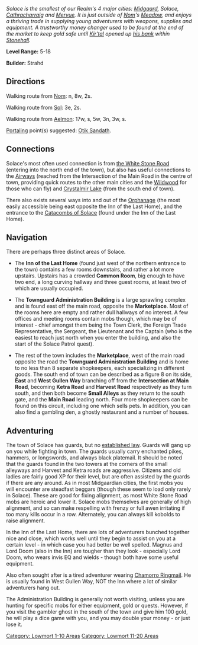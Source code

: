 *Solace is the smallest of our Realm's 4 major cities:
[Midgaard](:Category:_Midgaard "wikilink"), Solace,
[Cathracharraig](:Category:_Cathracharraig "wikilink") and
[Mervue](:Category:_Mervue "wikilink"). It is just outside of
[Nom](Nom "wikilink")'s [Meadow](:Category:_Meadow "wikilink"), and
enjoys a thriving trade in supplying young adventurers with weapons,
supplies and equipment. A trustworthy money changer used to be found at
the end of the market to keep gold safe until
[Kir'tal](Kir'tal "wikilink") opened up [his
bank](Stonehall_(sw)_(Stonehall) "wikilink") within
[Stonehall](:Category:_Stonehall "wikilink").*

**Level Range:** 5-18

**Builder:** Strahd

## Directions

Walking route from [Nom](Nom "wikilink"): n, 8w, 2s.

Walking route from [Sol](Sol "wikilink"): 3e, 2s.

Walking route from [Aelmon](Aelmon "wikilink"): 17w, s, 5w, 3n, 3w, s.

[Portaling](Portal "wikilink") point(s) suggested: [Otik
Sandath](Otik_Sandath "wikilink").

## Connections

Solace's most often used connection is from [the White Stone
Road](:Category:Highways/Great_Wall "wikilink") (entering into the north
end of the town), but also has useful connections to the
[Airways](:Category:Airways "wikilink") (reached from the Intersection
of the Main Road in the centre of town, providing quick routes to the
other main cities and the [Wildwood](:Category:Wildwood "wikilink") for
those who can fly) and [Crystalmir
Lake](:Category:Crystalmir_Lake "wikilink") (from the south end of
town).

There also exists several ways into and out of the
[Orphanage](:Category:Orphanage "wikilink") (the most easily accessible
being east opposite the Inn of the Last Home), and the entrance to the
[Catacombs of Solace](:Category:Catacombs_Of_Solace "wikilink") (found
under the Inn of the Last Home).

## Navigation

There are perhaps three distinct areas of Solace.

-   The **Inn of the Last Home** (found just west of the northern
    entrance to the town) contains a few rooms downstairs, and rather a
    lot more upstairs. Upstairs has a crowded **Common Room**, big
    enough to have two end, a long curving hallway and three guest
    rooms, at least two of which are usually occupied.

<!-- -->

-   The **Townguard Administration Building** is a large sprawling
    complex and is found east off the main road, opposite the
    **Marketplace**. Most of the rooms here are empty and rather dull
    hallways of no interest. A few offices and meeting rooms contain
    mobs though, which may be of interest - chief amongst them being the
    Town Clerk, the Foreign Trade Representative, the Sergeant, the
    Lieutenant and the Captain (who is the easiest to reach just north
    when you enter the building, and also the start of the Solace Patrol
    quest).

<!-- -->

-   The rest of the town includes the **Marketplace**, west of the main
    road opposite the road the **Townguard Administration Building** and
    is home to no less than 8 separate shopkeepers, each specializing in
    different goods. The south end of town can be described as a figure
    8 on its side, **East** and **West Gullen Way** branching off from
    the **Intersection at Main Road**, becoming **Ketra Road** and
    **Harvest Road** respectively as they turn south, and then both
    become **Small Alleys** as they return to the south gate, and the
    **Main Road** leading north. Four more shopkeepers can be found on
    this circuit, including one which sells pets. In addition, you can
    also find a gambling den, a ghostly restaurant and a number of
    houses.

## Adventuring

The town of Solace has guards, but no [established
law](:Category:_Lawful_Areas "wikilink"). Guards will gang up on you
while fighting in town. The guards usually carry enchanted pikes,
hammers, or longswords, and always black platemail. It should be noted
that the guards found in the two towers at the corners of the small
alleyways and Harvest and Ketra roads are aggressive. Citizens and old
ladies are fairly good XP for their level, but are often assisted by the
guards if there are any around. As in most Midgaardian cities, the first
mobs you will encounter are steadfast beggars (though these seem to load
only rarely in Solace). These are good for fixing alignment, as most
White Stone Road mobs are heroic and lower it. Solace mobs themselves
are generally of high alignment, and so can make respelling with frenzy
or full awen irritating if too many kills occur in a row. Alternately,
you can always kill kobolds to raise alignment.

In the Inn of the Last Home, there are lots of adventurers bunched
together nice and close, which works well until they begin to assist on
you at a certain level - in which case you had better be well spelled.
Magnus and Lord Doom (also in the Inn) are tougher than they look -
especially Lord Doom, who wears invis EQ and wields - though both have
some useful equipment.

Also often sought after is a tired adventurer wearing [Chamorro
Ringmail](Chamorro_Ringmail "wikilink"). He is usually found in West
Gullen Way, NOT the Inn where a lot of similar adventurers hang out.

The Administration Building is generally not worth visiting, unless you
are hunting for specific mobs for either equipment, gold or quests.
However, if you visit the gambler ghost in the south of the town and
give him 100 gold, he will play a dice game with you, and you may double
your money - or just lose it.

[Category: Lowmort 1-10 Areas](Category:_Lowmort_1-10_Areas "wikilink")
[Category: Lowmort 11-20
Areas](Category:_Lowmort_11-20_Areas "wikilink")
